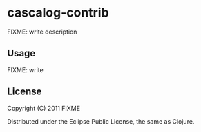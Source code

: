 # cascalog-contrib

FIXME: write description

## Usage

FIXME: write

## License

Copyright (C) 2011 FIXME

Distributed under the Eclipse Public License, the same as Clojure.
